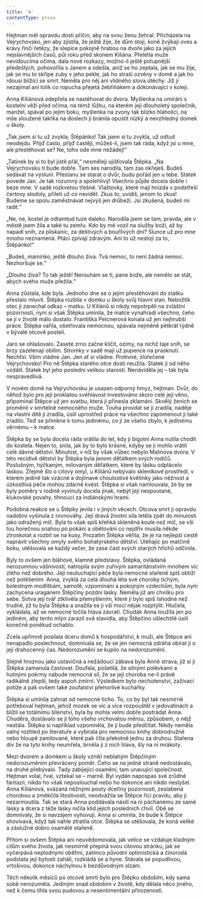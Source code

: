 ```yaml
---
title: '4'
contentType: prose
---
```


<section>

Hejtman měl opravdu dosti příčin, aby na svou ženu žehral. Přicházela na Vejrychovsko, jen aby zjistila, že ještě žije, že dům stojí, koně žvýkají oves a krávy řinčí řetězy, že slepice pokojně hrabou na dvoře jako za jejích nejslavnějších časů, půl roku před skonem Kiliána. Přelétla muže nevidoucíma očima, dala nové rozkazy, možno-li ještě potupnější předešlých, pohovořila s Janem a odešla, aniž se ho zeptala, jak se mu žije, jak se mu to skřípe zuby v jeho pekle, jak ho straší ozvěny v domě a jak ho rdousí blížící se smrt. Neměla pro něj ani vlídného slova útěchy. Již ji nezajímal ani tolik co ropucha přejetá žebřiňákem a dokonávající v koleji.

Anna Kiliánová odepřela se nastěhovat do dvora. Myšlenka na umírání s kostelní věží před očima, na témž lůžku, na kterém její dlouholetý společník, manžel, spával po jejím boku, myšlenka na zvony tak blízko hlaholící, na mše sloužené takřka na doslech jí bránila opustit nízký a nevzhledný domek u školy.

„Tak jsem si tu už zvykla, Štěpánko! Tak jsem si tu zvykla, už odtud neodejdu. Přijď často, přijď častěji, můžeš-li, jsem tak ráda, když jsi u mne, ale přestěhovat se? Ne, toho ode mne nežádej!“

„Tatínek by si to byl jistě přál,“ nesměleji ujišťovala Štěpka. „Na Vejrychovsku ti bude dobře. Tam ses narodila, tam zas okřeješ. Budeš sedávat na výsluní. Přestanu se starat o dvůr, budu pořád jen u tebe. Statek povede Jan. Je tak rozumný a spolehlivý! Všechno půjde docela dobře i beze mne. V sadě rozkvetou třešně. Vlaštovky, které mají hnízda v podstřeší čertovy stodoly, přiletí už co nevidět. Zkus to, uvidíš, jenom to zkus! Budeme se spolu zaměstnávat nejvýš jen drůbeží. Jsi zkušená, budeš mi radit.“

„Ne, ne, kostel je odtamtud tuze daleko. Narodila jsem se tam, pravda, ale v městě jsem žila a také tu zemřu. Kdo by mě vozil na služby boží, až by napadl sníh, za plískanic, za deštivých a bouřlivých dní? Slunce už pro mne mnoho neznamená. Ptáci zpívají zdravým. Ani to už nestojí za to, Štěpánko!“

„Budeš, maminko, ještě dlouho živa. Tvá nemoc, to není žádná nemoc. Nezhoršuje se.“

„Dlouho živa? To tak ještě! Nerouhám se ti, pane bože, ale nemělo se stát, abych svého muže přežila.“

Anna zůstala, kde byla. Jednoho dne se o jejím přestěhování do statku přestalo mluvit. Štěpka rozbila v domku u školy svůj hlavní stan. Nebožtík otec jí zanechal odkaz – matku. U Kiliánů si nikdy nepotrpěli na zvláštní pozornosti, nyní si však Štěpka umínila, že matce vynahradí všechno, čeho se jí v životě málo dostalo. Františka Pelcnerová konala už jen nejhrubší práce. Štěpka vařila, ošetřovala nemocnou, spávala nejméně pětkrát týdně v bývalé otcově posteli.

Jaro se ohlašovalo. Zaseté zrno začne klíčit, ozimy, na nichž taje sníh, se brzy zazelenají obilím. Stromky v sadě mají už pupence na prasknutí. Nechťsi. Vším vládne Jan. Jen ať si vládne. Protivné, zlořečené Vejrychovsko! Pro ně Štěpka starého otce dosti neužila. Statek ji od něho vzdálil. Statek byl jeho poslední velikou starostí. Nenáviděla jej – tak byla nespravedlivá.

V novém domě na Vejrychovsku je usazen odporný hmyz, hejtman. Dvůr, do něhož bylo pro její proklatou svéhlavost investováno skoro celé její věno, připomínal Štěpce už jen svatbu, která jí přinesla zklamání. Skvělý ženich se proměnil v smrtelně nemocného muže. Touha provdat se ji zradila, naděje na vlastní dítě ji zradila, úsilí uprostřed práce na všechno zapomenout ji také zradilo. Teď se přimkne k tomu jedinému, co jí ze všeho zbylo, k jedinému věrnému – k matce.

Štěpka by se byla docela ráda vrátila do let, kdy ji bigotní Anna nutila chodit do kostela. Nejen to, snila, jak by to bylo krásné, kdyby se jí mohlo vrátit celé dávné dětství. Minulost, v níž by však vůbec nebylo Malinova dvora. V této recidivě dětství by Štěpka byla jenom děťátkem svých rodičů. Poslušným, hýčkaným, milovaným děťátkem, které by lásku odplácelo láskou. Zřejmě šlo o citový omyl, u Kiliánů nebývalo skleníkové prostředí, v kterém jedině tak vzácné a dojímavé choulostivé květinky jako něžnost a úzkostlivá péče mohou zdárně kvést. Štěpka si však namlouvala, že by se byly poměry v rodině vyvinuly docela jinak, nebýt její nespoutané, klukovské povahy, tíhnoucí za indiánskými hrami.

Podobná reakce se u Štěpky jevila i v jiných věcech. Otcova smrt ji opravdu nadobro vyšinula z rovnováhy. Její dravá životní síla letěla zpět do minulosti jako odražený míč. Byla to však spíš křehká skleněná koule než míč, se vší tou horečnou snahou po pokání a obětování co nejdřív musila někde ztroskotat a rozbít se na kusy. Prozatím Štěpka věřila, že je na nejlepší cestě napravit všechny omyly svého bohatýrského dětství. Uléhajíc po matčině boku, utěšovala se každý večer, že zase část svých starých hříchů odčinila.

Byly to ovšem jen bláhové, klamné představy. Štěpka, ovládaná nerozumnou vášnivostí, natropila svým zuřivým samaritánstvím mnohem víc zlého než dobrého. Její neutuchající péče byla nemocné stařeně spíš obtíží než potěšením. Anna, zvyklá za celá dlouhá léta své choroby tichým, bolestným modlitbám, samotě, vzpomínání a pokojným vzdechům, byla nyní zachycena uragánem Štěpčiny pozdní lásky. Neměla již ani chvilku pro sebe. Sotva její tvář ztklivěla přemýšlením, které jí bylo spíš lahodné než trudné, již tu byla Štěpka a snažila se ji vší mocí nějak rozptýlit. Hlučela, vykládala, až se nemocné točila hlava závratí. Chudák Anna toužila jen po jediném, aby tento mlýn zarazil svá stavidla, aby Štěpčino ušlechtilé úsilí konečně poněkud ochablo.

Zcela upřímně posílala dceru domů k hospodářství, k muži, ale Štěpce ani nenapadlo poslechnout, domnívala se, že se jen nemocná zdráhá obírat ji o její drahocenný čas. Nedorozumění se kupilo na nedorozumění.

Stejně hroznou jako ustavičná a nežádoucí zábava byla Anně strava, jíž si ji Štěpka zamanula častovat. Doufala, pošetilá, že silnými polévkami a hutnými pokrmy nabude nemocná sil, že se její choroba ne-li právě radikálně zlepší, tedy aspoň zmírní. Výsledkem bylo nechutenství, zažívací potíže a pak ovšem také zoufalství přehorlivé kuchařky.

Štěpka si umínila zahnat od nemocné ticho. To, co by byl tak nesmírně potřeboval hejtman, jehož mozek se víc a více rozpouštěl v jedovatinách a blížil se totálnímu šílenství, byla by mohla velmi dobře postrádat Anna. Chuděra, dostávalo se jí toho všeho vrchovatou měrou, způsobem, o nějž nestála. Štěpka si například vzpomněla, že jí bude předčítat. Nikdy neměla valný rozhled po literatuře a vybírala pro nemocnou knihy dobrodružné nebo hloupě zamilované, které pak čtla překotně jednu za druhou. Stařena div že na tyto knihy neumřela, brněla ji z nich hlava, šly na ni mrákoty.

Mezi dvorem a domkem u školy vznikl neblahým Štěpčiným nedorozuměním převrácený poměr. Čeho se na jedné straně nedostávalo, na druhé přebývalo. Tady zabíjející osamění, tam unavující společnost. Hejtman volal, řval, vztekal se – marně. Byl vydán napospas své zrůdné fantazii, nikdo ho však neposlouchal nebo ho dokonce ani nikdo neslyšel. Anna Kiliánová, svázaná něžnými pouty dceřiny pozornosti, zeslabená chorobou a změkčilá lítostivostí, neodvážila se Štěpce říci pravdu, aby ji nezarmoutila. Tak se stará Anna poddávala násilí na ní páchanému ze samé lásky a dcera z téže lásky ničila klid jejích posledních chvil. Obě se domnívaly, že si navzájem vyhovují. Anna si umínila, že bude k Štěpce shovívavá, když tak náhle ztratila otce. Štěpka se utěšovala, že koná veliké a záslužné dobro osamělé stařeně.

Přitom si ovšem Štěpka ani neuvědomovala, jak velice se vzdaluje kladným cílům svého života, jak nesmírně přepíná svou citovou stránku, jak se vyčerpává neplodnými oběťmi, zatímco původní optimistická a činorodá podstata její bytosti zahálí, rozkládá se a hyne. Stávala se popudlivou, vrtošivou, dokonce náchylnou k bezdůvodným slzám.

Těch několik měsíců po otcově smrti bylo pro Štěpku obdobím, kdy sama sobě nerozuměla. Jediným snad obdobím v životě, kdy dělala něco jiného, než k čemu tíhla svou pudovou a nesentimentální přirozeností.

</section>
